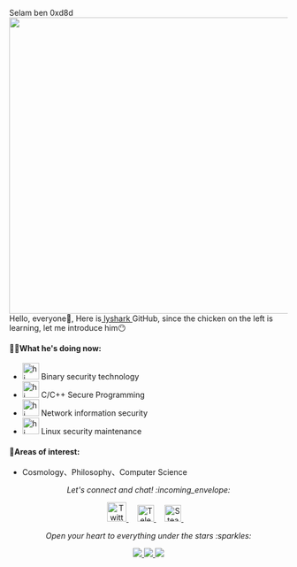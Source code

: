 Selam ben 0xd8d
<img align="right" src="https://lyshark.github.io/archive/README/Image/lyshark.png" width='553px' height='536px'>

Hello, everyone:wave:, Here is[ lyshark ](https://www.lyshark.com) GitHub, since the chicken on the left is learning, let me introduce him:no_mouth:


#### 👨‍💻What he's doing now:

- <img src="https://lyshark.github.io/archive/README/Image/snort.gif" width="30px" alt="hi"> Binary security technology
- <img src="https://lyshark.github.io/archive/README/Image/happy.gif" width="30px" alt="hi"> C/C++ Secure Programming
- <img src="https://lyshark.github.io/archive/README/Image/huff.gif" width="30px" alt="hi"> Network information security
- <img src="https://lyshark.github.io/archive/README/Image/stars.gif" width="30px" alt="hi"> Linux security maintenance

#### :green_heart:Areas of interest:

- Cosmology、Philosophy、Computer Science

<p align="center"> 
  <i> Let's connect and chat! :incoming_envelope: </i>
</p>

<p align="center">
  <a href="https://twitter.com/"><img src="https://lyshark.github.io/archive/README/MySvgs/twitter.svg" width="35px" alt="Twitter">     </a> &nbsp; &nbsp;
  <a href="https://t.me/"><img src="https://lyshark.github.io/archive/README/MySvgs/telegram.svg" width="30px" alt="Telegram">    </a> &nbsp; &nbsp;
  <a href="https://steamcommunity.com/"><img src="https://lyshark.github.io/archive/README/MySvgs/steam.svg" width="30px" alt="Steam">    </a> &nbsp; &nbsp;
</p>

<p align="center">
  <i> Open your heart to everything under the stars :sparkles: </i>
</p>

<div align="center">
  <a href="https://github.com/vn7n24fzkq/github-profile-summary-cards">
    <img src="https://github-profile-summary-cards.vercel.app/api/cards/profile-details?username=lyshark&theme=github" />
  </a>
  <a href="https://github.com/vn7n24fzkq/github-profile-summary-cards">
    <img src="https://github-profile-summary-cards.vercel.app/api/cards/stats?username=lyshark&theme=github" />
  </a>
  <a href="https://github.com/vn7n24fzkq/github-profile-summary-cards">
    <img src="https://github-profile-summary-cards.vercel.app/api/cards/repos-per-language?username=lyshark&theme=github" />
  </a>
</div>
